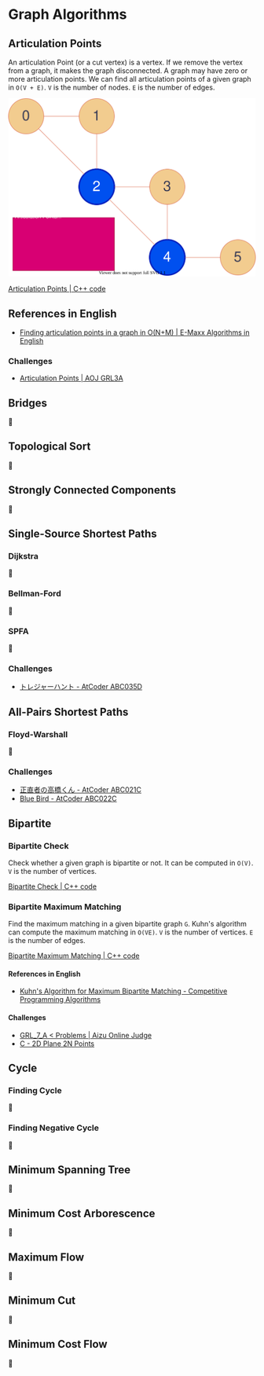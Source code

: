 # Graph Algorithms

## Articulation Points
An articulation Point (or a cut vertex) is a vertex.
If we remove the vertex from a graph, it makes the graph disconnected.
A graph may have zero or more articulation points.
We can find all articulation points of a given graph in `O(V + E)`.
`V` is the number of nodes. `E` is the number of edges.

![Articulation Points](resources/articulation_points.drawio.svg)

[Articulation Points | C++ code](articulation_points.hpp)

## References in English
- [Finding articulation points in a graph in O(N+M) | E-Maxx Algorithms in English](https://cp-algorithms.com/graph/cutpoints.html)

### Challenges
- [Articulation Points | AOJ GRL3A](https://onlinejudge.u-aizu.ac.jp/problems/GRL_3_A)


## Bridges
🚧


## Topological Sort
🚧


## Strongly Connected Components
🚧


## Single-Source Shortest Paths

### Dijkstra
🚧

### Bellman-Ford
🚧

### SPFA
🚧

### Challenges
- [トレジャーハント - AtCoder ABC035D](https://atcoder.jp/contests/abc035/tasks/abc035_d)


## All-Pairs Shortest Paths

### Floyd-Warshall
🚧

### Challenges
- [正直者の高橋くん - AtCoder ABC021C](https://atcoder.jp/contests/abc021/tasks/abc021_c)
- [Blue Bird - AtCoder ABC022C](https://atcoder.jp/contests/abc022/tasks/abc022_c)


## Bipartite

### Bipartite Check
Check whether a given graph is bipartite or not.
It can be computed in `O(V)`.
`V` is the number of vertices.

[Bipartite Check | C++ code](bipartite/bipartite_check.hpp)

### Bipartite Maximum Matching
Find the maximum matching in a given bipartite graph `G`.
Kuhn's algorithm can compute the maximum matching in `O(VE)`.
`V` is the number of vertices. `E` is the number of edges.

[Bipartite Maximum Matching | C++ code](bipartite/bipartite_maximum_matching.hpp)

#### References in English
- [Kuhn's Algorithm for Maximum Bipartite Matching - Competitive Programming Algorithms](https://cp-algorithms.com/graph/kuhn_maximum_bipartite_matching.html)

#### Challenges
- [GRL_7_A < Problems | Aizu Online Judge](https://onlinejudge.u-aizu.ac.jp/problems/GRL_7_A)
- [C - 2D Plane 2N Points](https://atcoder.jp/contests/abc091/tasks/arc092_a)


## Cycle

### Finding Cycle
🚧

### Finding Negative Cycle
🚧


## Minimum Spanning Tree
🚧


## Minimum Cost Arborescence
🚧


## Maximum Flow
🚧


## Minimum Cut
🚧


## Minimum Cost Flow
🚧